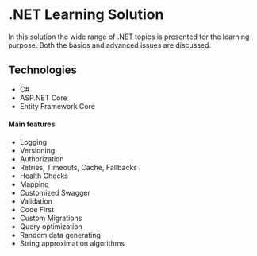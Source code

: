 # .NET Learning Solution

In this solution the wide range of .NET topics is presented for the learning purpose. 
Both the basics and advanced issues are discussed.

## Technologies

* C#
* ASP.NET Core 
* Entity Framework Core

#### Main features
* Logging
* Versioning
* Authorization 
* Retries, Timeouts, Cache, Fallbacks
* Health Checks
* Mapping
* Customized Swagger
* Validation
* Code First 
* Custom Migrations
* Query optimization
* Random data generating
* String approximation algorithms